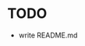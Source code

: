 <!----------------------------------------------------------------------------->
# TODO
<!----------------------------------------------------------------------------->

- write README.md
